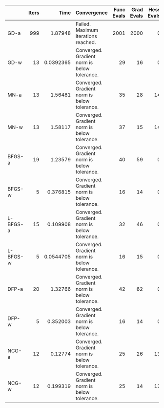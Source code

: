 |          |   Iters |      Time | Convergence                                  |   Func Evals |   Grad Evals |   Hess Evals |
|:---------|--------:|----------:|:---------------------------------------------|-------------:|-------------:|-------------:|
| GD-a     |     999 | 1.87948   | Failed. Maximum iterations reached.          |         2001 |         2000 |            0 |
| GD-w     |      13 | 0.0392365 | Converged. Gradient norm is below tolerance. |           29 |           16 |            0 |
| MN-a     |      13 | 1.56481   | Converged. Gradient norm is below tolerance. |           35 |           28 |           14 |
| MN-w     |      13 | 1.58117   | Converged. Gradient norm is below tolerance. |           37 |           15 |           14 |
| BFGS-a   |      19 | 1.23579   | Converged. Gradient norm is below tolerance. |           40 |           59 |            0 |
| BFGS-w   |       5 | 0.376815  | Converged. Gradient norm is below tolerance. |           16 |           14 |            0 |
| L-BFGS-a |      15 | 0.109908  | Converged. Gradient norm is below tolerance. |           32 |           46 |            0 |
| L-BFGS-w |       5 | 0.0544705 | Converged. Gradient norm is below tolerance. |           16 |           15 |            0 |
| DFP-a    |      20 | 1.32766   | Converged. Gradient norm is below tolerance. |           42 |           62 |            0 |
| DFP-w    |       5 | 0.352003  | Converged. Gradient norm is below tolerance. |           16 |           14 |            0 |
| NCG-a    |      12 | 0.12774   | Converged. Gradient norm is below tolerance. |           25 |           26 |           13 |
| NCG-w    |      12 | 0.199319  | Converged. Gradient norm is below tolerance. |           25 |           14 |           13 |
